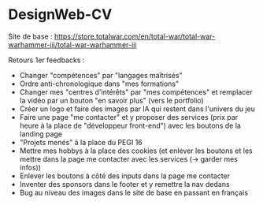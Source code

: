 # DesignWeb-CV

Site de base : https://store.totalwar.com/en/total-war/total-war-warhammer-iii/total-war-warhammer-iii  

Retours 1er feedbacks :    
- Changer "compétences" par "langages maîtrisés"
- Ordre anti-chronologique dans "mes formations"
- Changer mes "centres d'intérêts" par "mes compétences" et remplacer la vidéo par un bouton "en savoir plus" (vers le portfolio)
- Créer un logo et faire des images par IA qui restent dans l'univers du jeu
- Faire une page "me contacter" et y proposer des services (prix par heure à la place de "développeur front-end") avec les boutons de la landing page
- "Projets menés" à la place du PEGI 16
- Mettre mes hobbys à la place des cookies (et enlever les boutons et les mettre dans la page me contacter avec les services (-> garder mes infos))
- Enlever les boutons à côté des inputs dans la page me contacter
- Inventer des sponsors dans le footer et y remettre la nav dedans
- Bug au niveau des images dans le site de base en passant en français

